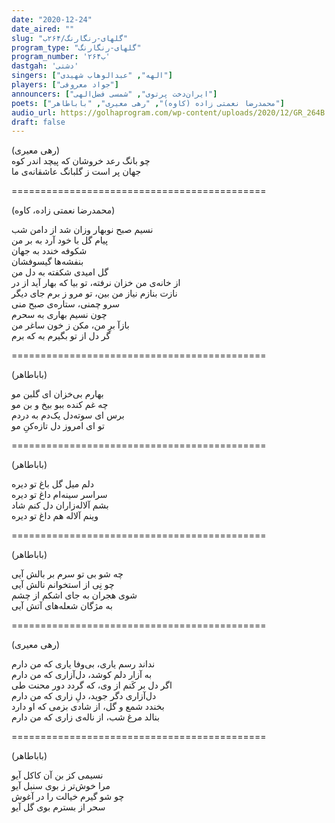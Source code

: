 ```yaml
---
date: "2020-12-24"
date_aired: ""
slug: "گلهای-رنگارنگ/۲۶۴ب"
program_type: "گلهای-رنگارنگ"
program_number: '۲۶۴ب'
dastgah: 'دشتی'
singers: ["الهه", "عبدالوهاب شهیدی"]
players: ["جواد معروفی"]
announcers: ["ایران‌دخت پرتوی", "شمسی فضل‌الهی"]
poets: ["محمدرضا نعمتی زاده (کاوه)", "رهی معیری", "باباطاهر"]
audio_url: https://golhaprogram.com/wp-content/uploads/2020/12/GR_264B.mp3
draft: false
---
```


(رهی معیری)  
چو بانگ رعد خروشان که پیچد اندر کوه  
جهان پر است ز گلبانگ عاشقانه‌ی ما  

============================================  

(محمدرضا نعمتی زاده، کاوه)  

نسیم صبح نوبهار وزان شد از دامن شب  
پیام گل با خود آرد به بر من  
شکوفه خندد به جهان  
بنفشه‌ها گیسوفشان  
گل امیدی شکفته به دل من  
از خانه‌ی من خزان نرفته، تو بیا که بهار آید از در  
نازت بنازم نیاز من بین، تو مرو ز برم جای دیگر  
سرو چمنی، ستاره‌ی صبح منی  
چون نسیم بهاری به سحرم  
بازآ برِ من، مکن ز خون ساغر من  
گر دل از تو بگیرم به که برم  

============================================  

(باباطاهر)  

بهارم بی‌خزان ای گلبن مو  
چه غم کنده ببو بیخ و بن مو  
برس ای سوته‌دل یک‌دم به دردم  
تو ای امروز دل تازه‌کنِ مو  

============================================  

(باباطاهر)  

دلم میل گل باغ تو دیره  
سراسر سینه‌ام داغ تو دیره  
بشم آلاله‌زاران دل کنم شاد  
وینم آلاله هم داغ تو دیره  

============================================  

(باباطاهر)  

چه شو بی تو سرم بر بالش آیی  
چو نِی از استخوانم نالش آیی  
شوی هجران به جای اشکم از چشم  
به مژگان شعله‌های آتش آیی  

============================================  

(رهی معیری)  

نداند رسم یاری، بی‌وفا یاری که من دارم  
به آزار دلم کوشد، دل‌آزاری که من دارم  
اگر دل بر کَنم از وی، که گردد دور محنت طی  
دل‌آزاری دگر جوید، دلِ زاری که من دارم  
بخندد شمع و گل، از شادی بزمی که او دارد  
بنالد مرغ شب، از ناله‌ی زاری که من دارم  

============================================  

(باباطاهر)  

نسیمی کز بن آن کاکل آیو  
مرا خوش‌تر ز بوی سنبل آیو  
چو شو گیرم خیالت را در آغوش  
سحر از بسترم بوی گل آیو  
